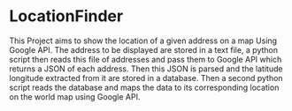 # LocationFinder
This Project aims to show the location of a given address on a map Using Google API. The address to be displayed are stored in a text file, a python script then reads this file of addresses and pass them to Google API which returns a JSON of each address. Then this JSON is parsed and the latitude longitude extracted from it are stored in a database. Then a second python script reads the database and maps the data to its corresponding location on the world map using Google API.
